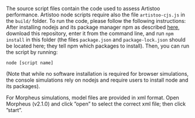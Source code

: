 The source script files contain the code used to assess Artistoo performance. Artistoo 
node scripts require also the file `artistoo-cjs.js` in the `build/` folder. To run the 
code, please follow the following instructions: After installing nodejs and its package 
manager npm as described [here](https://docs.npmjs.com/downloading-and-installing-node-js-and-npm), 
download this repository, enter it from the command line, and run `npm install` in this 
folder (the files `package.json` and `package-lock.json` should be located here; they tell 
npm which packages to install). Then, you can run the script by running:

```node [script name]```

(Note that while no software installation is required for browser simulations, the 
console simulations
rely on nodejs and require users to install node and its packages).

For Morpheus simulations, model files are provided in xml format. Open Morpheus (v2.1.0) 
and click ”open” to select the correct xml file; then click ”start”.
